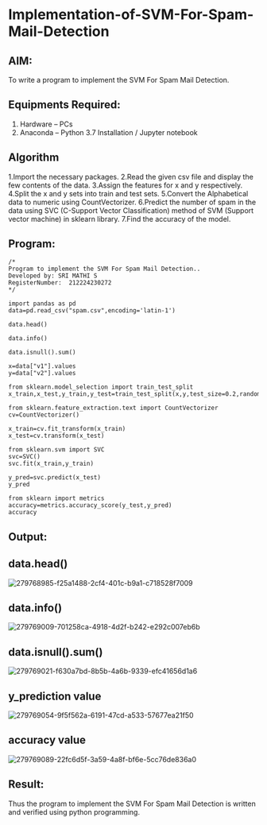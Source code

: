 # Implementation-of-SVM-For-Spam-Mail-Detection

## AIM:
To write a program to implement the SVM For Spam Mail Detection.

## Equipments Required:
1. Hardware – PCs
2. Anaconda – Python 3.7 Installation / Jupyter notebook

## Algorithm
1.Import the necessary packages.
2.Read the given csv file and display the few contents of the data.
3.Assign the features for x and y respectively.
4.Split the x and y sets into train and test sets.
5.Convert the Alphabetical data to numeric using CountVectorizer.
6.Predict the number of spam in the data using SVC (C-Support Vector Classification) method of SVM (Support vector machine) in sklearn library.
7.Find the accuracy of the model.

## Program:
```
/*
Program to implement the SVM For Spam Mail Detection..
Developed by: SRI MATHI S
RegisterNumber:  212224230272
*/
```
~~~
import pandas as pd
data=pd.read_csv("spam.csv",encoding='latin-1')

data.head()

data.info()

data.isnull().sum()

x=data["v1"].values
y=data["v2"].values

from sklearn.model_selection import train_test_split
x_train,x_test,y_train,y_test=train_test_split(x,y,test_size=0.2,random_state=0)

from sklearn.feature_extraction.text import CountVectorizer
cv=CountVectorizer()

x_train=cv.fit_transform(x_train)
x_test=cv.transform(x_test)

from sklearn.svm import SVC
svc=SVC()
svc.fit(x_train,y_train)

y_pred=svc.predict(x_test)
y_pred

from sklearn import metrics
accuracy=metrics.accuracy_score(y_test,y_pred)
accuracy
~~~

## Output:
## data.head()
![279768985-f25a1488-2cf4-401c-b9a1-c718528f7009](https://github.com/user-attachments/assets/7cc96077-b71a-4327-b06d-2698dfe7742c)
## data.info()
![279769009-701258ca-4918-4d2f-b242-e292c007eb6b](https://github.com/user-attachments/assets/88ca4137-7963-49ab-985b-f06ac5f1d49e)
## data.isnull().sum()

![279769021-f630a7bd-8b5b-4a6b-9339-efc41656d1a6](https://github.com/user-attachments/assets/93ad35d1-adde-466c-9b00-48e01f01d843)
## y_prediction value
![279769054-9f5f562a-6191-47cd-a533-57677ea21f50](https://github.com/user-attachments/assets/0a6024fd-8803-4795-bb1c-2f571a6c15cb)
## accuracy value
![279769089-22fc6d5f-3a59-4a8f-bf6e-5cc76de836a0](https://github.com/user-attachments/assets/803c1936-001d-4d8a-ac87-0d6a1bd3cc15)




## Result:
Thus the program to implement the SVM For Spam Mail Detection is written and verified using python programming.
